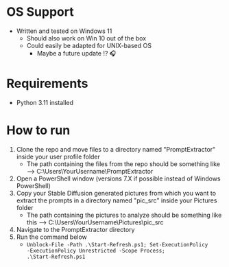 # OS Support
* Written and tested on Windows 11
  * Should also work on Win 10 out of the box
  * Could easily be adapted for UNIX-based OS
    * Maybe a future update !? 🎧

# Requirements
* Python 3.11 installed

# How to run
1. Clone the repo and move files to a directory named "PromptExtractor" inside your user profile folder
   * The path containing the files from the repo should be something like --> C:\Users\YourUsername\PromptExtractor
2. Open a PowerShell window (versions 7.X if possible instead of Windows PowerShell)
3. Copy your Stable Diffusion generated pictures from which you want to extract the prompts in a directory named "pic_src" inside your Pictures folder
   * The path containing the pictures to analyze should be something like this --> C:\Users\YourUsername\Pictures\pic_src
3. Navigate to the PromptExtractor directory
5. Run the command below
   * <code>Unblock-File -Path .\Start-Refresh.ps1; Set-ExecutionPolicy -ExecutionPolicy Unrestricted -Scope Process; .\Start-Refresh.ps1</code>
